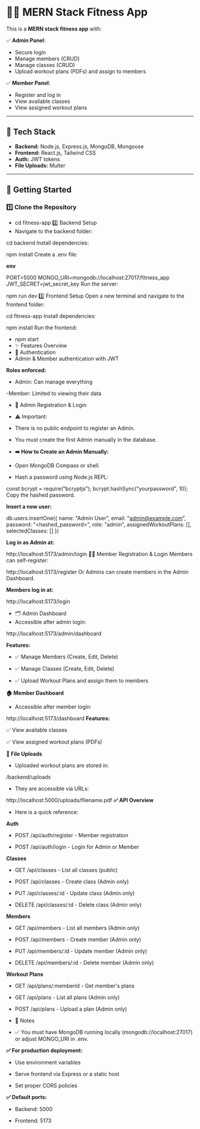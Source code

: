 # 🏋️‍♂️ MERN Stack Fitness App

This is a **MERN stack fitness app** with:

✅ **Admin Panel**:
- Secure login
- Manage members (CRUD)
- Manage classes (CRUD)
- Upload workout plans (PDFs) and assign to members

✅ **Member Panel**:
- Register and log in
- View available classes
- View assigned workout plans

---

## 📂 Tech Stack

- **Backend:** Node.js, Express.js, MongoDB, Mongoose
- **Frontend:** React.js, Tailwind CSS
- **Auth:** JWT tokens
- **File Uploads:** Multer

---

## 🚀 Getting Started

### 1️⃣ Clone the Repository


- cd fitness-app
2️⃣ Backend Setup
- Navigate to the backend folder:

cd backend
Install dependencies:

npm install
Create a .env file:

**env**

PORT=5000
MONGO_URI=mongodb://localhost:27017/fitness_app
JWT_SECRET=jwt_secret_key
Run the server:

npm run dev
3️⃣ Frontend Setup
Open a new terminal and navigate to the frontend folder:

cd fitness-app
Install dependencies:

npm install
Run the frontend:


- npm start
- ✨ Features Overview
- 🔑 Authentication
- Admin & Member authentication with JWT

**Roles enforced:**

- Admin: Can manage everything

 -Member: Limited to viewing their data

- 👤 Admin Registration & Login
- ⚠️ Important:
- There is no public endpoint to register an Admin.
- You must create the first Admin manually in the database.

- **➡️ How to Create an Admin Manually:**
- Open MongoDB Compass or shell.

- Hash a password using Node.js REPL:

const bcrypt = require("bcryptjs");
bcrypt.hashSync("yourpassword", 10);
Copy the hashed password.

**Insert a new user:**

db.users.insertOne({
  name: "Admin User",
  email: "admin@example.com",
  password: "<hashed_password>",
  role: "admin",
  assignedWorkoutPlans: [],
  selectedClasses: []
})

**Log in as Admin at:**

http://localhost:5173/admin/login
🧑‍💼 Member Registration & Login
Members can self-register:

http://localhost:5173/register
Or Admins can create members in the Admin Dashboard.

**Members log in at:**

http://localhost:5173/login
- 🗂️ Admin Dashboard
- Accessible after admin login:

http://localhost:5173/admin/dashboard

**Features:**

- ✅ Manage Members (Create, Edit, Delete)

- ✅ Manage Classes (Create, Edit, Delete)

- ✅ Upload Workout Plans and assign them to members

**🏠 Member Dashboard**
- Accessible after member login:

http://localhost:5173/dashboard
**Features:**

✅ View available classes

✅ View assigned workout plans (PDFs)

**📂 File Uploads**
- Uploaded workout plans are stored in:


/backend/uploads
- They are accessible via URLs:

http://localhost:5000/uploads/filename.pdf
**✅ API Overview**
- Here is a quick reference:

**Auth**
- POST /api/auth/register - Member registration

- POST /api/auth/login - Login for Admin or Member

**Classes**
- GET /api/classes - List all classes (public)

- POST /api/classes - Create class (Admin only)

- PUT /api/classes/:id - Update class (Admin only)

- DELETE /api/classes/:id - Delete class (Admin only)

**Members**
- GET /api/members - List all members (Admin only)

- POST /api/members - Create member (Admin only)

- PUT /api/members/:id - Update member (Admin only)

- DELETE /api/members/:id - Delete member (Admin only)

**Workout Plans**
- GET /api/plans/:memberId - Get member's plans

- GET /api/plans - List all plans (Admin only)

- POST /api/plans - Upload a plan (Admin only)

- 📝 Notes
- ✅ You must have MongoDB running locally (mongodb://localhost:27017) or adjust MONGO_URI in .env.

**✅ For production deployment:**

- Use environment variables

- Serve frontend via Express or a static host

- Set proper CORS policies

**✅ Default ports:**

- Backend: 5000

- Frontend: 5173

